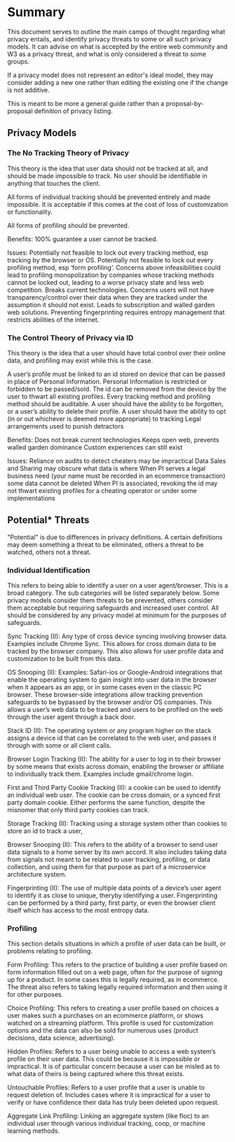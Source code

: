 # Summary

This document serves to outline the main camps of thought regarding what privacy entails, and identify privacy threats to some or all such privacy models.  It can advise on what is accepted by the entire web community and W3 as a privacy threat, and what is only considered a threat to some groups.

If a privacy model does not represent an editor's ideal model, they may consider adding a new one rather than editing the existing one if the change is not additive.

This is meant to be more a general guide rather than a proposal-by-proposal definition of privacy listing.

## Privacy Models

### The No Tracking Theory of Privacy
This theory is the idea that user data should not be tracked at all, and should be made impossible to track. No user should be identifiable in anything that touches the client.

All forms of individual tracking should be prevented entirely and made impossible. It is acceptable if this comes at the cost of loss of customization or functionality.

All forms of profiling should be prevented.

Benefits:
100% guarantee a user cannot be tracked.

Issues:
Potentially not feasible to lock out every tracking method, esp tracking by the browser or OS.
Potentially not feasible to lock out every profiling method, esp ‘form profiling’. 
Concerns above infeasibilities could lead to profiling monopolization by companies whose tracking methods cannot be locked out, leading to a worse privacy state and less web competition.
Breaks current technologies.
Concerns users will not have transparency/control over their data when they are tracked under the assumption it should not exist.
Leads to subscription and walled garden web solutions.
Preventing fingerprinting requires entropy management that restricts abilities of the internet.


### The Control Theory of Privacy via ID
This theory is the idea that a user should have total control over their online data, and profiling may exist while this is the case.

A user’s profile must be linked to an id stored on device that can be passed in place of Personal Information.
Personal Information is restricted or forbidden to be passed/sold.
The id can be removed from the device by the user to thwart all existing profiles.
Every tracking method and profiling method should be auditable.
A user should have the ability to be forgotten, or a user’s ability to delete their profile.
A user should have the ability to opt (in or out whichever is deemed more appropriate) to tracking
Legal arrangements used to punish detractors

Benefits:
Does not break current technologies
Keeps open web, prevents walled garden dominance
Custom experiences can still exist

Issues:
Reliance on audits to detect cheaters may be impractical
Data Sales and Sharing may obscure what data is where
When PI serves a legal business need (your name must be recorded in an ecommerce transaction) some data cannot be deleted
When PI is associated, revoking the id may not thwart existing profiles for a cheating operator or under some implementations


## Potential* Threats

"Potential" is due to differences in privacy definitions. A certain definitions may deem something a threat to be eliminated, others a threat to be watched, others not a threat.

### Individual Identification

This refers to being able to identify a user on a user agent/browser. This is a broad category. The sub categories will be listed separately below. Some privacy models consider them threats to be prevented, others consider them acceptable but requiring safeguards and increased user control. All should be considered by any privacy model at minimum for the purposes of safeguards.

Sync Tracking (II): Any type of cross device syncing involving browser data. Examples include Chrome Sync. This allows for cross domain data to be tracked by the browser company. This also allows for user profile data and customization to be built from this data.

OS Snooping (II): Examples: Safari-ios or Google-Android integrations that enable the operating system to gain insight into user data in the browser when it appears as an app, or in some cases even in the classic PC browser. These browser-side integrations allow tracking prevention safeguards to be bypassed by the browser and/or OS companies. This allows a user’s web data to be tracked and users to be profiled on the web through the user agent through a back door.

Stack ID (II): The operating system or any program higher on the stack assigns a device id that can be correlated to the web user, and passes it through with some or all client calls.

Browser Login Tracking (II): The ability for a user to log in to their browser by some means that exists across domain, enabling the browser or affiliate to individually track them. Examples include gmail/chrome login.

First and Third Party Cookie Tracking (II): a cookie can be used to identify an individual web user. The cookie can be cross domain, or a synced first party domain cookie. Either performs the same function, despite the misnomer that only third party cookies can track.

Storage Tracking (II): Tracking using a storage system other than cookies to store an id to track a user,

Browser Snooping (II): This refers to the ability of a browser to send user data signals to a home server by its own accord. It also includes taking data from signals not meant to be related to user tracking, profiling, or data collection, and using them for that purpose as part of a microservice architecture system.

Fingerprinting (II): The use of multiple data points of a device’s user agent to identify it as close to unique, theryby identifying a user. Fingerprinting can be performed by a third party, first party, or even the browser client itself which has access to the most entropy data.

### Profiling

This section details situations in which a profile of user data can be built, or problems relating to profiling.

Form Profiling: This refers to the practice of building a user profile based on form information filled out on a web page, often for the purpose of signing up for a product. In some cases this is legally required, as in ecommerce. The threat also refers to taking legally required information and then using it for other purposes.

Choice Profiling: This refers to creating a user profile based on choices a user makes such a purchases on an ecommerce platform, or shows watched on a streaming platform. This profile is used for customization options and the data can also be sold for numerous uses (product decisions, data science, advertising).

Hidden Profiles: Refers to a user being unable to access a web system’s profile on their user data. This could be because it is impossible or impractical. It is of particular concern because a user can be misled as to what data of theirs is being captured where this threat exists.

Untouchable Profiles: Refers to a user profile that a user is unable to request deletion of. Includes cases where it is impractical for a user to verify or have confidence their data has truly been deleted upon request.

Aggregate Link Profiling: Linking an aggregate system (like floc) to an individual user through various individual tracking, coop, or machine learning methods.